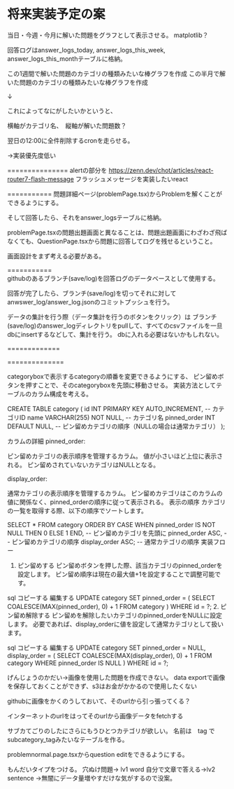 # 将来実装予定の案

当日・今週・今月に解いた問題をグラフとして表示させる。
matplotlib？

回答ログはanswer_logs_today, answer_logs_this_week, answer_logs_this_monthテーブルに格納。

この1週間で解いた問題のカテゴリの種類みたいな棒グラフを作成
この半月で解いた問題のカテゴリの種類みたいな棒グラフを作成

↓

これによってなにがしたいかというと、

横軸がカテゴリ名、　縦軸が解いた問題数？


翌日の12:00に全件削除するcronを走らせる。

→実装優先度低い

===============
alertの部分を
https://zenn.dev/chot/articles/react-router7-flash-message
フラッシュメッセージを実装したいreact

===========
問題詳細ページ(problemPage.tsx)からProblemを解くことができるようにする。

そして回答したら、それをanswer_logsテーブルに格納。

problemPage.tsxの問題出題画面と異なることは、問題出題画面にわざわざ飛ばなくても、QuestionPage.tsxから問題に回答してログを残せるということ。

画面設計をまず考える必要がある。

===========<br>
githubのあるブランチ(save/log)を回答ログのデータベースとして使用する。

回答が完了したら、ブランチ(save/log)を切ってそれに対してanwswer_log/answer_log.jsonのコミットプッシュを行う。

データの集計を行う際（データ集計を行うのボタンをクリック）は
ブランチ(save/log)のanswer_logディレクトリをpullして、すべてのcsvファイルを一旦dbにinsertするなどして、集計を行う。
dbに入れる必要はないかもしれない。

=============<br>


==============

categoryboxで表示するcategoryの順番を変更できるようにする、
ピン留めボタンを押すことで、そのcategoryboxを先頭に移動させる。
実装方法としてテーブルのカラム構成を考える。


CREATE TABLE category (
    id INT PRIMARY KEY AUTO_INCREMENT,      -- カテゴリID
    name VARCHAR(255) NOT NULL,            -- カテゴリ名
    pinned_order INT DEFAULT NULL,         -- ピン留めカテゴリの順序（NULLの場合は通常カテゴリ）
    <!-- display_order INT DEFAULT NULL         -- 通常カテゴリの表示順序（NULLはピン留めカテゴリが先） -->
);

カラムの詳細
pinned_order:

ピン留めカテゴリの表示順序を管理するカラム。
値が小さいほど上位に表示される。
ピン留めされていないカテゴリはNULLとなる。

display_order:

通常カテゴリの表示順序を管理するカラム。
ピン留めカテゴリはこのカラムの値に関係なく、pinned_orderの順序に従って表示される。
表示の順序
カテゴリの一覧を取得する際、以下の順序でソートします。


SELECT *
FROM category
ORDER BY 
    CASE WHEN pinned_order IS NOT NULL THEN 0 ELSE 1 END,  -- ピン留めカテゴリを先頭に
    pinned_order ASC,                                     -- ピン留めカテゴリの順序
    display_order ASC;                                    -- 通常カテゴリの順序
実装フロー
1. ピン留めする
ピン留めボタンを押した際、該当カテゴリのpinned_orderを設定します。
ピン留め順序は現在の最大値+1を設定することで調整可能です。

sql
コピーする
編集する
UPDATE category
SET pinned_order = (
    SELECT COALESCE(MAX(pinned_order), 0) + 1 FROM category
)
WHERE id = ?;
2. ピン留め解除する
ピン留めを解除したいカテゴリのpinned_orderをNULLに設定します。
必要であれば、display_orderに値を設定して通常カテゴリとして扱います。

sql
コピーする
編集する
UPDATE category
SET pinned_order = NULL,
    display_order = (
        SELECT COALESCE(MAX(display_order), 0) + 1 FROM category WHERE pinned_order IS NULL
    )
WHERE id = ?;

<!--  -->
げんじょうのかだい→画像を使用した問題を作成できない。
data exportで画像を保存しておくことができず、s3はお金がかかるので使用したくない

githubに画像をかくのうしておいて、そのurlから引っ張ってくる？

インターネットのurlをはってそのurlから画像データをfetchする



<!--  -->
サブカてごりのしたにさらにもうひとつカテゴリが欲しい。
名前は　tag
でsubcategory_tagみたいなテーブルを作る。

<!--  -->
problemnormal.page.tsxからquestion editをできるようにする。

<!--  -->
もんだいタイプをつける。
穴ぬけ問題→ lv1 word
自分で文章で答える→lv2 sentence 
→無闇にデータ量増やすだけな気がするので没案。